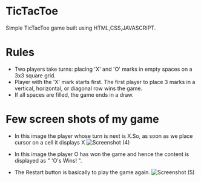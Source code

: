 # TicTacToe
Simple TicTacToe game built using HTML,CSS,JAVASCRIPT.

# Rules
* Two players take turns: placing 'X' and 'O' marks in empty spaces on a 3x3 square grid.
* Player with the 'X' mark starts first. The first player to place 3 marks in a vertical, horizontal, or diagonal row wins the game.
* If all spaces are filled, the game ends in a draw.

# Few screen shots of my game

* In this image the player whose turn is next is X.So, as soon as we place cursor on a cell it displays X
![Screenshot (4)](https://user-images.githubusercontent.com/93151472/222965576-13f73060-20ec-4298-970c-e44903ff8ec0.png)

* In this image the player O has won the game and hence the content is displayed as " 'O's Wins! ".
* The Restart button is basically to play the game again.
![Screenshot (5)](https://user-images.githubusercontent.com/93151472/222965523-b41d07a9-7680-416a-9198-7597159d4a89.png)
